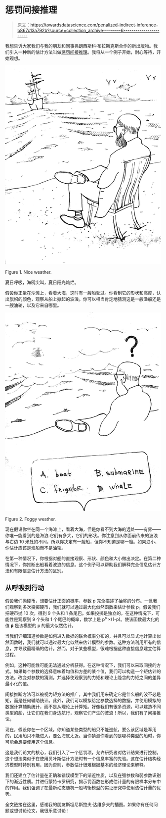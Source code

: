 # 惩罚间接推理

> 原文：<https://towardsdatascience.com/penalized-indirect-inference-b867c13a792b?source=collection_archive---------6----------------------->

我想告诉大家我们与我的朋友和同事弗朗西斯科·布拉斯克斯合作的新出版物。我们引入一种新的估计方法叫做[惩罚间接推理](http://duplinskiy.com/penii.pdf)。我将从一个例子开始，耐心等待，开始观想。

![](img/499ca23512474d7d78bd8b38ff84fd75.png)

Figure 1\. Nice weather.

夏日呼吸，海鸥尖叫，夏日阳光灿烂。

假设你正坐在沙滩上，看着大海，这时有一艘船驶过。你看到它的形状和高度，认出旗帜的颜色，观察从船上掀起的波浪。你可以相当肯定地猜测这是一艘渔船还是一艘油轮，以及它来自哪里。

![](img/8ca0941d2f19e102c2e93c0db9dd8f71.png)

Figure 2\. Foggy weather.

现在假设你坐在同一个海滩上，看着大海，但是你看不到大海的远处——有雾——你唯一能看到的是海浪:它们有多大，它们的形状。你注意到从你面前传来的波浪与右边 10 米处的不同，所以你决定有一艘船，但你不知道是哪一艘。如果浪小，你估计应该是渔船而不是油轮。

在第一种情况下，你根据对船的直接观察、形状、颜色和大小做出决定。在第二种情况下，你推断出船看着波浪的信息。这个例子可以帮助我们解释完全信息估计方法和有限信息估计方法的区别。

## 从呼吸到行动

假设我们抛硬币，想要估计正面的概率，参数 p 完全描述了抽奖的分布。一旦我们观察到多次投掷硬币，我们就可以通过最大化似然函数来估计参数 p。假设我们把硬币抛 10 次，得到 9 个头和 1 条尾巴。如果投掷是独立的，在这种情况下，可能性是观察到 9 个头和 1 个尾巴的概率，数学上是 p⁹ ×(1-p)。使该函数最大化的值 **p̂** 是该模型的 p 的最大似然估计。

当我们详细知道参数是如何进入数据的联合概率分布的，并且可以显式地计算出似然函数时，我们就可以通过最大化似然来估计模型的参数。这种方法利用所有的信息，并导致最精确的估计。然而，对于某些模型，很难根据这种直接信息建立估算过程。

例如，这种可能性可能无法通过分析获得。在这种情况下，我们可以采取间接的方式。如果每个参数的选择意味着均值和方差的某个值，我们可以构造一个矩估计的方法。改变对参数的猜测，并选择使观察到的力矩和理论上隐含的力矩之间的差异最小化的值。

间接推断方法可以被视为矩方法的推广，其中我们用来确定它是什么船的波不必是矩，而是任何辅助统计。此外，我们可以模拟给定参数选择的数据，并使用模拟的数据计算辅助统计，而不是从理论上计算矩。好像我们有很多资源，可以建造不同类型的船，让它们在我们身边航行，观察它们产生的波浪！所以，我们有了间接推论。

现在，假设你在一个区域，你知道某些类型的船只不能巡航，要么该区域是军用的，民用船只不能进入，要么海底太近。当你猜测你看到的是哪种类型的船时，你可能会想要使用这个信息。

这是我们论文的核心，我们引入了一个惩罚项，允许研究者对估计结果进行控制。这个想法类似于在使用贝叶斯估计方法时有一个信息丰富的先验。这在估计结构经济模型时特别有用，因为否则，参数估计很难根据基本的经济理论来解释。

我们还建立了估计量在正确和错误模型下的渐近性质，以及在强参数和弱参数识别下的渐近性质。并进行蒙特卡罗研究，揭示罚函数在形成估计量的有限样本分布中的作用。我们强调了在最新动态随机一般均衡模型的实证研究中使用该估计量的优势。

全文链接在这里，感谢我的朋友斯坦尼斯拉夫·达维多夫的插图。如果你有任何问题或想讨论论文，我很乐意讨论！